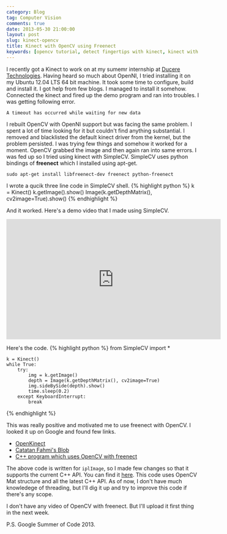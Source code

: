 ```yaml
---
category: Blog
tag: Computer Vision
comments: true
date: 2013-05-30 21:00:00
layout: post
slug: kinect-opencv
title: Kinect with OpenCV using Freenect
keywords: [opencv tutorial, detect fingertips with kinect, kinect with opencv, opencv detect fingers, computer vision tutorial]
---
```

I recently got a Kinect to work on at my sumemr internship at [Ducere Technologies](http://duceretech.com/). Having heard so much about OpenNI, I tried installing it on my Ubuntu 12.04 LTS 64 bit machine. It took some time to configure, build and install it. I got help from few blogs. I managed to install it somehow. Connected the kinect and fired up the demo program and ran into troubles. I was getting following error.

`A timeout has occurred while waiting for new data`

I rebuilt OpenCV with OpenNI support but was facing the same problem. I spent a lot of time looking for it but couldn't find anything substantial. I removed and blacklisted the default kinect driver from the kernel, but the problem persisted. I was trying few things and somehow it worked for a moment. OpenCV grabbed the image and then again ran into same errors. I was fed up so I tried using kinect with SimpleCV. SimpleCV uses python bindings of **freenect** which I installed using apt-get.

    sudo apt-get install libfreenect-dev freenect python-freenect

I wrote a qucik three line code in SimpleCV shell.
{% highlight python %}
k = Kinect()
k.getImage().show()
Image(k.getDepthMatrix(), cv2image=True).show()
{% endhighlight %}

And it worked. Here's a demo video that I made using SimpleCV.

<iframe width="560" height="315" src="http://www.youtube.com/embed/sknRKhPaxCs" frameborder="0" allowfullscreen></iframe>

Here's the code.
{% highlight python %}
    from SimpleCV import *

    k = Kinect()
    while True:
        try:
            img = k.getImage()
            depth = Image(k.getDepthMatrix(), cv2image=True)
            img.sideBySide(depth).show()
            time.sleep(0.2)
        except KeyboardInterrupt:
            break
{% endhighlight %}

This was really positive and motivated me to use freenect with OpenCV. I looked it up on Google and found few links.

 - [OpenKinect](http://openkinect.org/wiki/C%2B%2BOpenCvExample)
 - [Catatan Fahmi's Blob](http://fahmifahim.com/2011/05/16/kinect-and-opencv/)
 - [C++ program which uses OpenCV with freenect](http://pastebin.com/GJu9mnhJ)

The above code is written for `iplImage`, so I made few changes so that it supports the current C++ API. You can find it [here](https://gist.github.com/jayrambhia/5677608). This code uses OpenCV Mat structure and all the latest C++ API. As of now, I don't have much knowledege of threading, but I'll dig it up and try to improve this code if there's any scope.

I don't have any video of OpenCV with freenect. But I'll upload it first thing in the next week.

P.S. Google Summer of Code 2013.